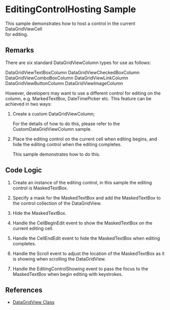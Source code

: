 # EditingControlHosting Sample

This sample demonstrates how to host a control in the current DataGridViewCell  
for editing.

## Remarks

There are six standard DataGridViewColumn types for use as follows:

DataGridViewTextBoxColumn
DataGridViewCheckedBoxColumn
DataGridViewComboBoxColumn
DataGridViewLinkColumn
DataGridViewButtonColumn
DataGridViewImageColumn

However, developers may want to use a different control for editing on the column,
e.g. MarkedTextBox, DateTimePicker etc. This feature can be achieved in two ways:

1. Create a custom DataGridViewColumn;

   For the details of how to do this, please refer to the CustomDataGridViewColumn
   sample.

1. Place the editing control on the current cell when editing begins, and hide
   the editing control when the editing completes.

   This sample demonstrates how to do this.

## Code Logic

1. Create an instance of the editing control, in this sample the editing control
   is MaskedTextBox.

1. Specify a mask for the MaskedTextBox and add the MaskedTextBox to the
   control collection of the DataGridView.

1. Hide the MaskedTextBox.

1. Handle the CellBeginEdit event to show the MaskedTextBox on the current
   editing cell.

1. Handle the CellEndEdit event to hide the MaskedTextBox when editing completes.

1. Handle the Scroll event to adjust the location of the MaskedTextBox as it is
   showing when scrolling the DataGridView.

1. Handle the EditingControlShowing event to pass the focus to the MaskedTextBox
   when begin editing with keystrokes.

## References

- [DataGridView Class](https://docs.microsoft.com/dotnet/api/system.windows.forms.datagridview)
